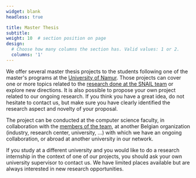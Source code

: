 ```yaml
---
widget: blank
headless: true

title: Master Thesis
subtitle: 
weight: 10  # section position on page
design:
  # Choose how many columns the section has. Valid values: 1 or 2.
  columns: '1'
---
```


We offer several master thesis projects to the students following one of the master's programs at the [University of Namur](https://www.unamur.be). Those projects can cover one or more topics related to the [research done at the SNAIL team](/research/#about) or explore new directions. It is also possible to propose your own project related to our ongoing research. If you think you have a great idea, do not hesitate to contact us, but make sure you have clearly identified the research aspect and novelty of your proposal.

The project can be conducted at the computer science faculty, in collaboration with the [members of the team](/people), at another Belgian organization (industry, research center, university, ...) with which we have an ongoing collaboration, or abroad at another university in our network.

If you study at a different university and you would like to do a research internship in the context of one of our projects, you should ask your own university supervisor to contact us. We have limited places available but are always interested in new research opportunities.
